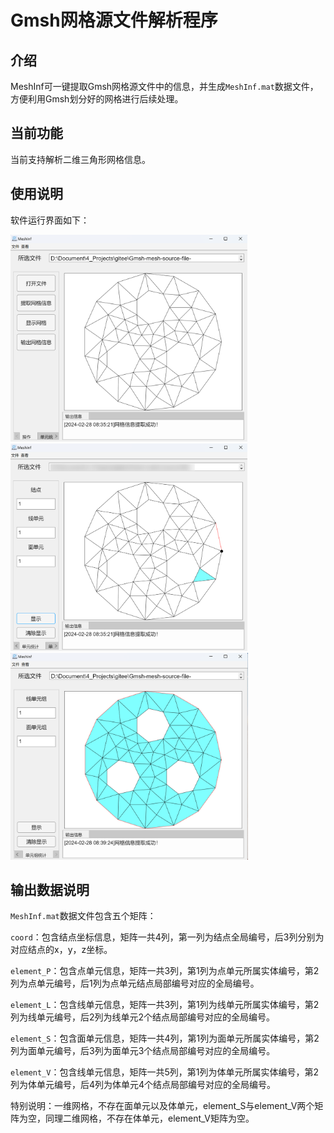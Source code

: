 # Gmsh网格源文件解析程序

## 介绍

MeshInf可一键提取Gmsh网格源文件中的信息，并生成`MeshInf.mat`数据文件，方便利用Gmsh划分好的网格进行后续处理。

## 当前功能

当前支持解析二维三角形网格信息。

## 使用说明

软件运行界面如下：

<img title="" src="./doc/figure/APP1.png" alt="" width="379" data-align="center">

<img title="" src="./doc/figure/APP2.png" alt="" data-align="center" width="379">

<img title="" src="./doc/figure/APP3.png" alt="" data-align="center" width="380">

## 输出数据说明

`MeshInf.mat`数据文件包含五个矩阵：

`coord`：包含结点坐标信息，矩阵一共4列，第一列为结点全局编号，后3列分别为对应结点的x，y，z坐标。

`element_P`：包含点单元信息，矩阵一共3列，第1列为点单元所属实体编号，第2列为点单元编号，后1列为点单元结点局部编号对应的全局编号。

`element_L`：包含线单元信息，矩阵一共3列，第1列为线单元所属实体编号，第2列为线单元编号，后2列为线单元2个结点局部编号对应的全局编号。

`element_S`：包含面单元信息，矩阵一共4列，第1列为面单元所属实体编号，第2列为面单元编号，后3列为面单元3个结点局部编号对应的全局编号。

`element_V`：包含线单元信息，矩阵一共5列，第1列为体单元所属实体编号，第2列为体单元编号，后4列为体单元4个结点局部编号对应的全局编号。

特别说明：一维网格，不存在面单元以及体单元，element_S与element_V两个矩阵为空，同理二维网格，不存在体单元，element_V矩阵为空。
